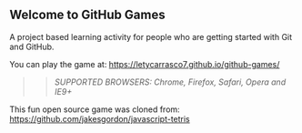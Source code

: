 ## Welcome to GitHub Games

A project based learning activity for people who are getting started with Git and GitHub.

You can play the game at: https://letycarrasco7.github.io/github-games/

>> _*SUPPORTED BROWSERS*: Chrome, Firefox, Safari, Opera and IE9+_

This fun open source game was cloned from: https://github.com/jakesgordon/javascript-tetris
